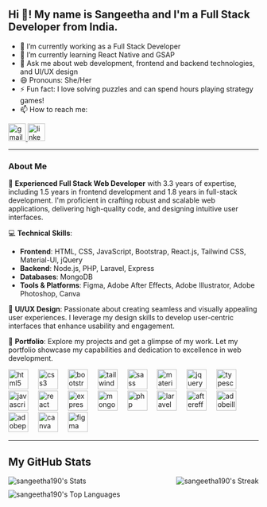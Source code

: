 ## Hi 👋! My name is Sangeetha and I'm a Full Stack Developer from India.

- 🔭 I’m currently working as a Full Stack Developer
- 🌱 I’m currently learning React Native and GSAP
- 💬 Ask me about web development, frontend and backend technologies, and UI/UX design
- 😄 Pronouns: She/Her
- ⚡ Fun fact: I love solving puzzles and can spend hours playing strategy games!
- 📫 How to reach me: 
<!--[LinkedIn](https://www.linkedin.com/in/your-profile) | [Email](mailto:your-email@example.com)-->
  <div align="left">
    <a href="mailto:sangeeswty4@gmail.com">
      <img src="https://img.shields.io/static/v1?message=Gmail&logo=gmail&label=&color=D14836&logoColor=white&labelColor=&style=for-the-badge" height="35" alt="gmail logo"  />
    </a>
    <a href="https://www.linkedin.com/in/sangeetha-v-9609b622a/">
      <img src="https://img.shields.io/static/v1?message=LinkedIn&logo=linkedin&label=&color=0077B5&logoColor=white&labelColor=&style=for-the-badge" height="35" alt="linkedin logo"  />
    </a>
  </div>


  
---
### About Me

🚀 **Experienced Full Stack Web Developer** with 3.3 years of expertise, including 1.5 years in frontend development and 1.8 years in full-stack development. I'm proficient in crafting robust and scalable web applications, delivering high-quality code, and designing intuitive user interfaces.

💻 **Technical Skills**:
- **Frontend**: HTML, CSS, JavaScript, Bootstrap, React.js, Tailwind CSS, Material-UI, jQuery
- **Backend**: Node.js, PHP, Laravel, Express
- **Databases**: MongoDB
- **Tools & Platforms**: Figma, Adobe After Effects, Adobe Illustrator, Adobe Photoshop, Canva

🎨 **UI/UX Design**: Passionate about creating seamless and visually appealing user experiences. I leverage my design skills to develop user-centric interfaces that enhance usability and engagement.

🌟 **Portfolio**: Explore my projects and get a glimpse of my work. Let my portfolio showcase my capabilities and dedication to excellence in web development.

<div align="left">
  <img src="https://skillicons.dev/icons?i=html" height="40" alt="html5 logo"  />
  <img width="12" />
  <img src="https://skillicons.dev/icons?i=css" height="40" alt="css3 logo"  />
  <img width="12" />
  <img src="https://skillicons.dev/icons?i=bootstrap" height="40" alt="bootstrap logo"  />
  <img width="12" />
  <img src="https://skillicons.dev/icons?i=tailwind" height="40" alt="tailwindcss logo"  />
  <img width="12" />
  <img src="https://skillicons.dev/icons?i=sass" height="40" alt="sass logo"  />
  <img width="12" />
  <img src="https://skillicons.dev/icons?i=materialui" height="40" alt="materialui logo"  />
  <img width="12" />
  <img src="https://skillicons.dev/icons?i=jquery" height="40" alt="jquery logo"  />
  <img width="12" />
  <img src="https://cdn.jsdelivr.net/gh/devicons/devicon/icons/typescript/typescript-original.svg" height="40" alt="typescript logo"  />
  <img width="12" />
  <img src="https://cdn.jsdelivr.net/gh/devicons/devicon/icons/javascript/javascript-original.svg" height="40" alt="javascript logo"  />
  <img width="12" />
  <img src="https://skillicons.dev/icons?i=react" height="40" alt="react logo"  />
  <img width="12" />
  <img src="https://skillicons.dev/icons?i=express" height="40" alt="express logo"  />
  <img width="12" />
  <img src="https://skillicons.dev/icons?i=mongodb" height="40" alt="mongodb logo"  />
  <img width="12" />
  <img src="https://skillicons.dev/icons?i=php" height="40" alt="php logo"  />
  <img width="12" />
  <img src="https://skillicons.dev/icons?i=laravel" height="40" alt="laravel logo"  />
  <img width="12" />
  <img src="https://cdn.jsdelivr.net/gh/devicons/devicon/icons/aftereffects/aftereffects-original.svg" height="40" alt="aftereffects logo"  />
  <img width="12" />
  <img src="https://skillicons.dev/icons?i=ai" height="40" alt="adobeillustrator logo"  />
  <img width="12" />
  <img src="https://skillicons.dev/icons?i=ps" height="40" alt="adobephotoshop logo"  />
  <img width="12" />
  <img src="https://cdn.simpleicons.org/canva/00C4CC" height="40" alt="canva logo"  />
  <img width="12" />
  <img src="https://skillicons.dev/icons?i=figma" height="40" alt="figma logo"  />
</div>



---
## My GitHub Stats
<!--
![sangeetha190's Top Languages](https://github-readme-stats.vercel.app/api/top-langs/?username=sangeetha190&theme=radical&show_icons=true&hide_border=false&layout=compact)
![sangeetha190's Stats](https://github-readme-stats.vercel.app/api?username=sangeetha190&theme=radical&show_icons=true&hide_border=false&count_private=true)
![sangeetha190's Streak](https://github-readme-streak-stats.herokuapp.com/?user=sangeetha190&theme=radical&hide_border=false)-->


<div style="display: flex; justify-content: space-between;">
  <img src="https://github-readme-stats.vercel.app/api?username=sangeetha190&theme=radical&show_icons=true&hide_border=false&count_private=true" alt="sangeetha190's Stats" style="margin-right: 10px;">
  <img src="https://github-readme-streak-stats.herokuapp.com/?user=sangeetha190&theme=radical&hide_border=false" alt="sangeetha190's Streak" style="margin-left: 10px;">
</div>

<div style="margin-top: 10px;">
  <img src="https://github-readme-stats.vercel.app/api/top-langs/?username=sangeetha190&theme=radical&show_icons=true&hide_border=false&layout=compact" alt="sangeetha190's Top Languages">
</div>

